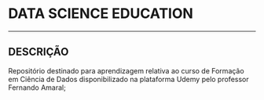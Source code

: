 # DATA SCIENCE EDUCATION

---
## DESCRIÇÃO
Repositório destinado para aprendizagem relativa ao curso de Formação em Ciência de Dados disponibilizado na plataforma Udemy pelo professor Fernando Amaral;
 
